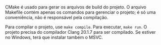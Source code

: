 CMake é usado para gerar os arquivos de build do projeto. O arquivo Makefile contém apenas os comandos para gerenciar o projeto; é só uma conveniência, não é responsável pela compilação.

Para compilar o projeto, use `make compile`. Para executar, `make run`. O projeto precisa do compilador Clang 20.1.7 para ser compilado. Se estiver no Windows, terá que instalar também o MSVC.